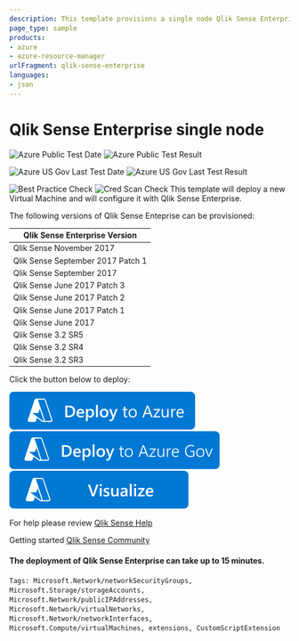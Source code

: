 ```yaml
---
description: This template provisions a single node Qlik Sense Enterprise site. Bring your own license.
page_type: sample
products:
- azure
- azure-resource-manager
urlFragment: qlik-sense-enterprise
languages:
- json
---
```

# Qlik Sense Enterprise single node

![Azure Public Test Date](https://azurequickstartsservice.blob.core.windows.net/badges/application-workloads/qlik/qlik-sense-enterprise/PublicLastTestDate.svg)
![Azure Public Test Result](https://azurequickstartsservice.blob.core.windows.net/badges/application-workloads/qlik/qlik-sense-enterprise/PublicDeployment.svg)

![Azure US Gov Last Test Date](https://azurequickstartsservice.blob.core.windows.net/badges/application-workloads/qlik/qlik-sense-enterprise/FairfaxLastTestDate.svg)
![Azure US Gov Last Test Result](https://azurequickstartsservice.blob.core.windows.net/badges/application-workloads/qlik/qlik-sense-enterprise/FairfaxDeployment.svg)

![Best Practice Check](https://azurequickstartsservice.blob.core.windows.net/badges/application-workloads/qlik/qlik-sense-enterprise/BestPracticeResult.svg)
![Cred Scan Check](https://azurequickstartsservice.blob.core.windows.net/badges/application-workloads/qlik/qlik-sense-enterprise/CredScanResult.svg)
This template will deploy a new Virtual Machine and will configure it with Qlik Sense Enterprise.

The following versions of Qlik Sense Enteprise can be provisioned:

| Qlik Sense Enterprise Version |
|--------------------|
| Qlik Sense November 2017 |
| Qlik Sense September 2017 Patch 1 |
| Qlik Sense September 2017|
| Qlik Sense June 2017 Patch 3 |
| Qlik Sense June 2017 Patch 2 |
| Qlik Sense June 2017 Patch 1 |
| Qlik Sense June 2017  |
| Qlik Sense 3.2 SR5 |
| Qlik Sense 3.2 SR4 |
| Qlik Sense 3.2 SR3 |

Click the button below to deploy:

[![Deploy To Azure](https://raw.githubusercontent.com/Azure/azure-quickstart-templates/master/1-CONTRIBUTION-GUIDE/images/deploytoazure.svg?sanitize=true)](https://portal.azure.com/#create/Microsoft.Template/uri/https%3A%2F%2Fraw.githubusercontent.com%2FAzure%2Fazure-quickstart-templates%2Fmaster%2Fapplication-workloads%2Fqlik%2Fqlik-sense-enterprise%2Fazuredeploy.json)
[![Deploy To Azure US Gov](https://raw.githubusercontent.com/Azure/azure-quickstart-templates/master/1-CONTRIBUTION-GUIDE/images/deploytoazuregov.svg?sanitize=true)](https://portal.azure.us/#create/Microsoft.Template/uri/https%3A%2F%2Fraw.githubusercontent.com%2FAzure%2Fazure-quickstart-templates%2Fmaster%2Fapplication-workloads%2Fqlik%2Fqlik-sense-enterprise%2Fazuredeploy.json)
[![Visualize](https://raw.githubusercontent.com/Azure/azure-quickstart-templates/master/1-CONTRIBUTION-GUIDE/images/visualizebutton.svg?sanitize=true)](http://armviz.io/#/?load=https%3A%2F%2Fraw.githubusercontent.com%2FAzure%2Fazure-quickstart-templates%2Fmaster%2Fapplication-workloads%2Fqlik%2Fqlik-sense-enterprise%2Fazuredeploy.json)

For help please review [Qlik Sense Help](http://help.qlik.com)

Getting started [Qlik Sense Community](http://community.qlik.com)

#### The deployment of Qlik Sense Enterprise can take up to 15 minutes.

`Tags: Microsoft.Network/networkSecurityGroups, Microsoft.Storage/storageAccounts, Microsoft.Network/publicIPAddresses, Microsoft.Network/virtualNetworks, Microsoft.Network/networkInterfaces, Microsoft.Compute/virtualMachines, extensions, CustomScriptExtension`
